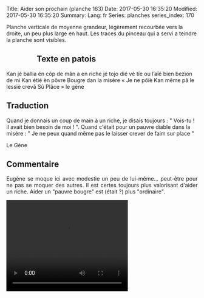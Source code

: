Title: Aider son prochain (planche 163)
Date: 2017-05-30 16:35:20
Modified: 2017-05-30 16:35:20
Summary: 
Lang: fr
Series: planches
series_index: 170

Planche verticale de moyenne grandeur, légèrement recourbée vers la droite, un peu plus large en haut. Les traces du pinceau qui a servi a teindre la planche sont visibles.

<figure class="image-block" style="float: left;">
  <img alt="" src="{static}/images/planche_163.png">
  <figcaption style="max-width: 319px"></figcaption>
</figure>

## Texte en patois
Kan jé ballia én côp de mân a en riche jé tojo dié vé tïe ou l’aïé bien bezïon de mi  Kan étié èn pôvre Bougre dan la misère « Je ne pôïè Kan même pâ le lessiè crevâ Sû Plâce »  		        le gène

## Traduction
Quand je donnais un coup de main à un riche, je disais toujours : " Vois-tu ! il avait bien besoin de moi ! ".
Quand c'était pour un pauvre diable dans la misère : " Je ne peux quand même pas le laisser crever de faim sur place "

Le Gène

## Commentaire
<p style="text-align:justify;">Eugène se moque ici avec modestie un peu de lui-même… peut-être pour ne pas se moquer des autres.
Il est certes toujours plus valorisant d'aider un riche. Aider un "pauvre bougre" est (était ?) plus "ordinaire". </p>






<video width="320" height="240" controls>
  <source src="https://d1njpgd0ygatdn.cloudfront.net/video_163.mp4" type="video/mp4">
</video>
